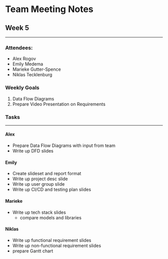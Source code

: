 # Team Meeting Notes
## Week 5
___
### Attendees:
- Alex Rogov
- Emily Medema
- Marieke Gutter-Spence
- Niklas Tecklenburg

### Weekly Goals
1. Data Flow Diagrams
2. Prepare Video Presentation on Requirements


### Tasks
___
#### **Alex**
- Prepare Data Flow Diagrams with input from team
- Write up DFD slides

#### **Emily**
 - Create slideset and report format
 - Write up project desc slide
 - Write up user group slide
 - Write up CI/CD and testing plan slides

#### **Marieke**
 - Write up tech stack slides
   - compare models and libraries

#### **Niklas**
 - Write up functional requirement slides
 - Write up non-functional requirement slides
 - prepare Gantt chart